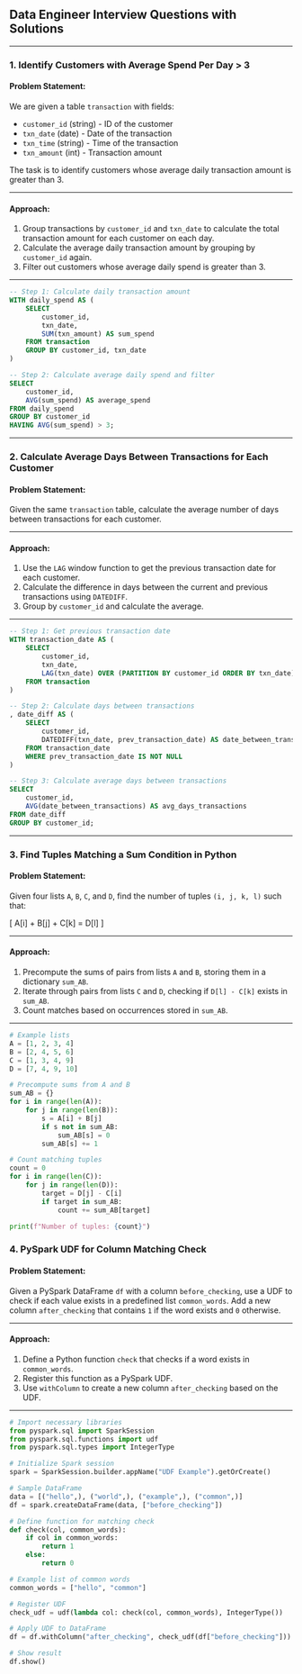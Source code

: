 ## Data Engineer Interview Questions with Solutions

---

### **1. Identify Customers with Average Spend Per Day > 3**

#### **Problem Statement:**
We are given a table `transaction` with fields:  
- `customer_id` (string) - ID of the customer  
- `txn_date` (date) - Date of the transaction  
- `txn_time` (string) - Time of the transaction  
- `txn_amount` (int) - Transaction amount  

The task is to identify customers whose average daily transaction amount is greater than 3.

---

#### **Approach:**
1. Group transactions by `customer_id` and `txn_date` to calculate the total transaction amount for each customer on each day.
2. Calculate the average daily transaction amount by grouping by `customer_id` again.
3. Filter out customers whose average daily spend is greater than 3.

---

```sql
-- Step 1: Calculate daily transaction amount
WITH daily_spend AS (
    SELECT 
        customer_id, 
        txn_date,
        SUM(txn_amount) AS sum_spend
    FROM transaction
    GROUP BY customer_id, txn_date
)

-- Step 2: Calculate average daily spend and filter
SELECT 
    customer_id, 
    AVG(sum_spend) AS average_spend
FROM daily_spend
GROUP BY customer_id
HAVING AVG(sum_spend) > 3;
```

---

### **2. Calculate Average Days Between Transactions for Each Customer**

#### **Problem Statement:**
Given the same `transaction` table, calculate the average number of days between transactions for each customer.

---

#### **Approach:**
1. Use the `LAG` window function to get the previous transaction date for each customer.
2. Calculate the difference in days between the current and previous transactions using `DATEDIFF`.
3. Group by `customer_id` and calculate the average.

---

```sql
-- Step 1: Get previous transaction date
WITH transaction_date AS (
    SELECT 
        customer_id, 
        txn_date,
        LAG(txn_date) OVER (PARTITION BY customer_id ORDER BY txn_date) AS prev_transaction_date
    FROM transaction
)

-- Step 2: Calculate days between transactions
, date_diff AS (
    SELECT 
        customer_id, 
        DATEDIFF(txn_date, prev_transaction_date) AS date_between_transactions
    FROM transaction_date
    WHERE prev_transaction_date IS NOT NULL
)

-- Step 3: Calculate average days between transactions
SELECT 
    customer_id,
    AVG(date_between_transactions) AS avg_days_transactions
FROM date_diff
GROUP BY customer_id;
```

---

### **3. Find Tuples Matching a Sum Condition in Python**

#### **Problem Statement:**
Given four lists `A`, `B`, `C`, and `D`, find the number of tuples `(i, j, k, l)` such that:

\[
A[i] + B[j] + C[k] = D[l]
\]

---

#### **Approach:**
1. Precompute the sums of pairs from lists `A` and `B`, storing them in a dictionary `sum_AB`.
2. Iterate through pairs from lists `C` and `D`, checking if `D[l] - C[k]` exists in `sum_AB`.
3. Count matches based on occurrences stored in `sum_AB`.

---

```python
# Example lists
A = [1, 2, 3, 4]
B = [2, 4, 5, 6]
C = [1, 3, 4, 9]
D = [7, 4, 9, 10]

# Precompute sums from A and B
sum_AB = {}
for i in range(len(A)):
    for j in range(len(B)):
        s = A[i] + B[j]
        if s not in sum_AB:
            sum_AB[s] = 0
        sum_AB[s] += 1

# Count matching tuples
count = 0
for i in range(len(C)):
    for j in range(len(D)):
        target = D[j] - C[i]
        if target in sum_AB:
            count += sum_AB[target]

print(f"Number of tuples: {count}")
```

### 4. PySpark UDF for Column Matching Check

#### **Problem Statement:**
Given a PySpark DataFrame `df` with a column `before_checking`, use a UDF to check if each value exists in a predefined list `common_words`. Add a new column `after_checking` that contains `1` if the word exists and `0` otherwise.

---

#### **Approach:**
1. Define a Python function `check` that checks if a word exists in `common_words`.
2. Register this function as a PySpark UDF.
3. Use `withColumn` to create a new column `after_checking` based on the UDF.

---

```python
# Import necessary libraries
from pyspark.sql import SparkSession
from pyspark.sql.functions import udf
from pyspark.sql.types import IntegerType

# Initialize Spark session
spark = SparkSession.builder.appName("UDF Example").getOrCreate()

# Sample DataFrame
data = [("hello",), ("world",), ("example",), ("common",)]
df = spark.createDataFrame(data, ["before_checking"])

# Define function for matching check
def check(col, common_words):
    if col in common_words:
        return 1
    else:
        return 0

# Example list of common words
common_words = ["hello", "common"]

# Register UDF
check_udf = udf(lambda col: check(col, common_words), IntegerType())

# Apply UDF to DataFrame
df = df.withColumn("after_checking", check_udf(df["before_checking"]))

# Show result
df.show()
```